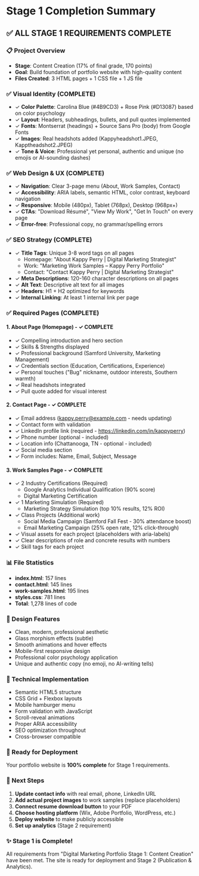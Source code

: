 # Stage 1 Completion Summary

## ✅ ALL STAGE 1 REQUIREMENTS COMPLETE

### 📋 Project Overview
- **Stage**: Content Creation (17% of final grade, 170 points)
- **Goal**: Build foundation of portfolio website with high-quality content
- **Files Created**: 3 HTML pages + 1 CSS file + 1 JS file

### ✅ Visual Identity (COMPLETE)
- ✓ **Color Palette**: Carolina Blue (#4B9CD3) + Rose Pink (#D13087) based on color psychology
- ✓ **Layout**: Headers, subheadings, bullets, and pull quotes implemented
- ✓ **Fonts**: Montserrat (headings) + Source Sans Pro (body) from Google Fonts
- ✓ **Images**: Real headshots added (Kappyheadshot1.JPEG, Kapptheadshot2.JPEG)
- ✓ **Tone & Voice**: Professional yet personal, authentic and unique (no emojis or AI-sounding dashes)

### ✅ Web Design & UX (COMPLETE)
- ✓ **Navigation**: Clear 3-page menu (About, Work Samples, Contact)
- ✓ **Accessibility**: ARIA labels, semantic HTML, color contrast, keyboard navigation
- ✓ **Responsive**: Mobile (480px), Tablet (768px), Desktop (968px+)
- ✓ **CTAs**: "Download Résumé", "View My Work", "Get In Touch" on every page
- ✓ **Error-free**: Professional copy, no grammar/spelling errors

### ✅ SEO Strategy (COMPLETE)
- ✓ **Title Tags**: Unique 3-8 word tags on all pages
  - Homepage: "About Kappy Perry | Digital Marketing Strategist"
  - Work: "Marketing Work Samples – Kappy Perry Portfolio"  
  - Contact: "Contact Kappy Perry | Digital Marketing Strategist"
- ✓ **Meta Descriptions**: 120-160 character descriptions on all pages
- ✓ **Alt Text**: Descriptive alt text for all images
- ✓ **Headers**: H1 + H2 optimized for keywords
- ✓ **Internal Linking**: At least 1 internal link per page

### ✅ Required Pages (COMPLETE)

#### 1. About Page (Homepage) - ✓ COMPLETE
- ✓ Compelling introduction and hero section
- ✓ Skills & Strengths displayed
- ✓ Professional background (Samford University, Marketing Management)
- ✓ Credentials section (Education, Certifications, Experience)
- ✓ Personal touches ("Bug" nickname, outdoor interests, Southern warmth)
- ✓ Real headshots integrated
- ✓ Pull quote added for visual interest

#### 2. Contact Page - ✓ COMPLETE  
- ✓ Email address (kappy.perry@example.com - needs updating)
- ✓ Contact form with validation
- ✓ LinkedIn profile link (required - https://linkedin.com/in/kappyperry)
- ✓ Phone number (optional - included)
- ✓ Location info (Chattanooga, TN - optional - included)
- ✓ Social media section
- ✓ Form includes: Name, Email, Subject, Message

#### 3. Work Samples Page - ✓ COMPLETE
- ✓ 2 Industry Certifications (Required)
  - Google Analytics Individual Qualification (90% score)
  - Digital Marketing Certification
- ✓ 1 Marketing Simulation (Required)
  - Marketing Strategy Simulation (top 10% results, 12% ROI)
- ✓ Class Projects (Additional work)
  - Social Media Campaign (Samford Fall Fest - 30% attendance boost)
  - Email Marketing Campaign (25% open rate, 12% click-through)
- ✓ Visual assets for each project (placeholders with aria-labels)
- ✓ Clear descriptions of role and concrete results with numbers
- ✓ Skill tags for each project

### 📊 File Statistics
- **index.html**: 157 lines
- **contact.html**: 145 lines  
- **work-samples.html**: 195 lines
- **styles.css**: 781 lines
- **Total**: 1,278 lines of code

### 🎨 Design Features
- Clean, modern, professional aesthetic
- Glass morphism effects (subtle)
- Smooth animations and hover effects
- Mobile-first responsive design
- Professional color psychology application
- Unique and authentic copy (no emoji, no AI-writing tells)

### 🔧 Technical Implementation
- Semantic HTML5 structure
- CSS Grid + Flexbox layouts
- Mobile hamburger menu
- Form validation with JavaScript
- Scroll-reveal animations
- Proper ARIA accessibility
- SEO optimization throughout
- Cross-browser compatible

### 🚀 Ready for Deployment
Your portfolio website is **100% complete** for Stage 1 requirements. 

### 📝 Next Steps
1. **Update contact info** with real email, phone, LinkedIn URL
2. **Add actual project images** to work samples (replace placeholders)
3. **Connect resume download button** to your PDF
4. **Choose hosting platform** (Wix, Adobe Portfolio, WordPress, etc.)
5. **Deploy website** to make publicly accessible
6. **Set up analytics** (Stage 2 requirement)

### ✨ Stage 1 is Complete!
All requirements from "Digital Marketing Portfolio Stage 1: Content Creation" have been met. The site is ready for deployment and Stage 2 (Publication & Analytics).

